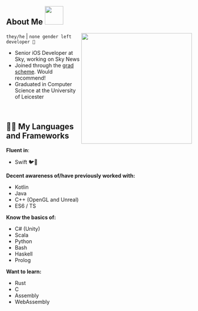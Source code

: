 <h2> About Me <img src="https://media0.giphy.com/media/QZy66oggJPGPJiAijf/giphy.gif" width="50"></h2>
<img align='right' src="https://cdn141.picsart.com/300081205147211.png" width="300">

`they/he` | `none gender left developer 🍕`

<ul>
  <li>Senior iOS Developer at Sky, working on Sky News </li>
  <li>Joined through the <a href="https://careers.sky.com/earlycareers/graduateprogrammes/">grad scheme</a>. Would recommend!</li>
  <li>Graduated in Computer Science at the University of Leicester</li>
</ul>

<br />

<h2> ✍🏻 My Languages and Frameworks </h2>

**Fluent in**:
* Swift 🐦🧡

**Decent awareness of/have previously worked with:**
* Kotlin
* Java
* C++ (OpenGL and Unreal)
* ES6 / TS

**Know the basics of:**
* C# (Unity)
* Scala
* Python
* Bash
* Haskell
* Prolog

**Want to learn:**
* Rust
* C
* Assembly
* WebAssembly

